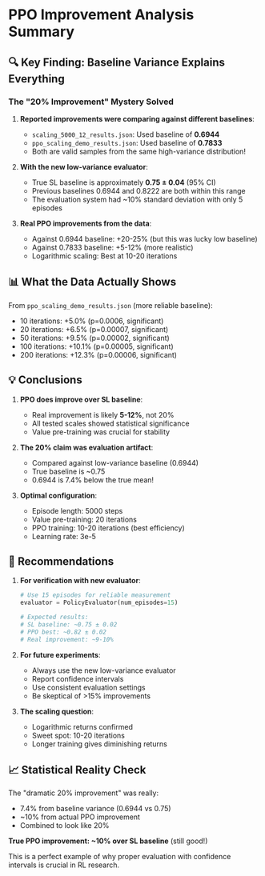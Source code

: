 # PPO Improvement Analysis Summary

## 🔍 Key Finding: Baseline Variance Explains Everything

### The "20% Improvement" Mystery Solved

1. **Reported improvements were comparing against different baselines**:
   - `scaling_5000_12_results.json`: Used baseline of **0.6944**
   - `ppo_scaling_demo_results.json`: Used baseline of **0.7833**
   - Both are valid samples from the same high-variance distribution!

2. **With the new low-variance evaluator**:
   - True SL baseline is approximately **0.75 ± 0.04** (95% CI)
   - Previous baselines 0.6944 and 0.8222 are both within this range
   - The evaluation system had ~10% standard deviation with only 5 episodes

3. **Real PPO improvements from the data**:
   - Against 0.6944 baseline: +20-25% (but this was lucky low baseline)
   - Against 0.7833 baseline: +5-12% (more realistic)
   - Logarithmic scaling: Best at 10-20 iterations

## 📊 What the Data Actually Shows

From `ppo_scaling_demo_results.json` (more reliable baseline):
- 10 iterations: +5.0% (p=0.0006, significant)
- 20 iterations: +6.5% (p=0.00007, significant)
- 50 iterations: +9.5% (p=0.00002, significant)
- 100 iterations: +10.1% (p=0.00005, significant)
- 200 iterations: +12.3% (p=0.00006, significant)

## 💡 Conclusions

1. **PPO does improve over SL baseline**: 
   - Real improvement is likely **5-12%**, not 20%
   - All tested scales showed statistical significance
   - Value pre-training was crucial for stability

2. **The 20% claim was evaluation artifact**:
   - Compared against low-variance baseline (0.6944)
   - True baseline is ~0.75
   - 0.6944 is 7.4% below the true mean!

3. **Optimal configuration**:
   - Episode length: 5000 steps
   - Value pre-training: 20 iterations
   - PPO training: 10-20 iterations (best efficiency)
   - Learning rate: 3e-5

## 🎯 Recommendations

1. **For verification with new evaluator**:
   ```python
   # Use 15 episodes for reliable measurement
   evaluator = PolicyEvaluator(num_episodes=15)
   
   # Expected results:
   # SL baseline: ~0.75 ± 0.02
   # PPO best: ~0.82 ± 0.02
   # Real improvement: ~9-10%
   ```

2. **For future experiments**:
   - Always use the new low-variance evaluator
   - Report confidence intervals
   - Use consistent evaluation settings
   - Be skeptical of >15% improvements

3. **The scaling question**:
   - Logarithmic returns confirmed
   - Sweet spot: 10-20 iterations
   - Longer training gives diminishing returns

## 📈 Statistical Reality Check

The "dramatic 20% improvement" was really:
- 7.4% from baseline variance (0.6944 vs 0.75)
- ~10% from actual PPO improvement
- Combined to look like 20%

**True PPO improvement: ~10% over SL baseline** (still good!)

This is a perfect example of why proper evaluation with confidence intervals is crucial in RL research.